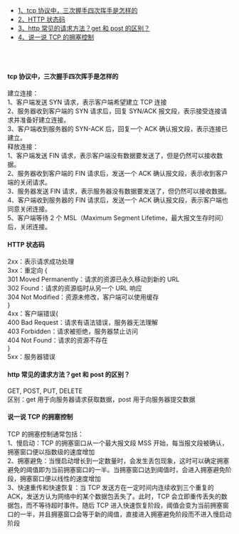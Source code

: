 - [1、tcp 协议中，三次握手四次挥手是怎样的](#tcp-协议中三次握手四次挥手是怎样的)
- [2、HTTP 状态码](#http-状态码)
- [3、http 常见的请求方法？get 和 post 的区别？](#http-常见的请求方法get-和-post-的区别)
- [4、说一说 TCP 的拥塞控制](#说一说-tcp-的拥塞控制)

<br>
<br>

#### tcp 协议中，三次握手四次挥手是怎样的

建立连接：<br>
1、客户端发送 SYN 请求，表示客户端希望建立 TCP 连接<br>
2、服务器收到客户端的 SYN 请求后，回复 SYN/ACK 报文段，表示接受连接请求并准备好建立连接。<br>
3、客户端收到服务器的 SYN-ACK 后，回复一个 ACK 确认报文段，表示连接已建立。<br>
释放连接：<br>
1、客户端发送 FIN 请求，表示客户端没有数据要发送了，但是仍然可以接收数据。<br>
2、服务器收到客户端的 FIN 请求后，发送一个 ACK 确认报文段，表示收到客户端的关闭请求。<br>
3、服务器发送 FIN 请求，表示服务器没有数据要发送了，但仍然可以接收数据。<br>
4、客户端收到服务器的 FIN 请求后，发送一个 ACK 确认报文段，表示客户端也同意关闭连接。<br>
5、客户端等待 2 个 MSL（Maximum Segment Lifetime，最大报文生存时间）后，关闭连接。

#### HTTP 状态码

2xx：表示请求成功处理<br>
3xx：重定向 {<br>
301 Moved Permanently：请求的资源已永久移动到新的 URL<br>
302 Found：请求的资源临时从另一个 URL 响应<br>
304 Not Modified：资源未修改，客户端可以使用缓存<br>
}<br>
4xx：客户端错误{<br>
400 Bad Request：请求有语法错误，服务器无法理解<br>
403 Forbidden：请求被拒绝，服务器禁止访问<br>
404 Not Found：请求的资源不存在<br>
}<br>
5xx：服务器错误

#### http 常见的请求方法？get 和 post 的区别？

GET, POST, PUT, DELETE<br>
区别：get 用于向服务器请求获取数据，post 用于向服务器提交数据

#### 说一说 TCP 的拥塞控制

TCP 的拥塞控制通常包括：<br>
1、慢启动：TCP 的拥塞窗口从一个最大报文段 MSS 开始，每当报文段被确认，拥塞窗口便以指数级的速度增加<br>
2、拥塞避免：当慢启动增长到一定数量时，会发生丢包现象，这时可以确定拥塞避免的阈值即为当前拥塞窗口的一半。当拥塞窗口达到阈值时，会进入拥塞避免阶段，拥塞窗口便以线性的速度增加<br>
3、快速重传和快速恢复：当 TCP 发送方在一定时间内连续收到三个重复的 ACK，发送方认为网络中的某个数据包丢失了。此时，TCP 会立即重传丢失的数据包，而不等待超时事件。随后 TCP 进入快速恢复阶段，阈值会变为当前拥塞窗口的一半，并且拥塞窗口会等于新的阈值，直接进入拥塞避免阶段而不进入慢启动阶段
